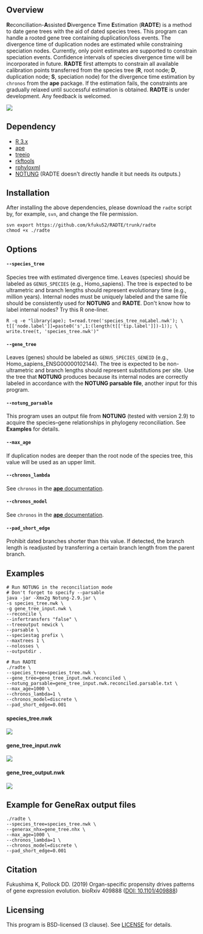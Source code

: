 ## Overview
**R**econciliation-**A**ssisted **D**ivergence **T**ime **E**stimation (**RADTE**) is a method to date gene trees with the aid of dated species trees.
This program can handle a rooted gene tree containing duplication/loss events.
The divergence time of duplication nodes are estimated while constraining speciation nodes.
Currently, only point estimates are supported to constrain speciation events.
Confidence intervals of species divergence time will be incorporated in future. 
**RADTE** first attempts to constrain all available calibration points transferred from the species tree (**R**, root node; **D**, duplication node; **S**, speciation node) for the divergence time estimation by `chronos` from the **ape** package.
If the estimation fails, the constraints are gradually relaxed until successful estimation is obtained.
**RADTE** is under development. Any feedback is welcomed.

![](img/radte_method.svg)

## Dependency
* [R 3.x](https://www.r-project.org/)
* [ape](http://ape-package.ird.fr/)
* [treeio](https://github.com/YuLab-SMU/treeio)
* [rkftools](https://github.com/kfuku52/rkftools)
* [rphyloxml](https://uscbiostats.github.io/rphyloxml/)
* [NOTUNG](http://www.cs.cmu.edu/~durand/Notung/) (RADTE doesn't directly handle it but needs its outputs.)

## Installation
After installing the above dependencies, please download the `radte` script by, for example, `svn`, and change the file permission.
```
svn export https://github.com/kfuku52/RADTE/trunk/radte
chmod +x ./radte
```

## Options
#### `--species_tree`
Species tree with estimated divergence time.
Leaves (species) should be labeled as `GENUS_SPECIES` (e.g., Homo_sapiens).
The tree is expected to be ultrametric and branch lengths should represent evolutionary time (e.g., million years).
Internal nodes must be uniquely labeled and the same file should be consistently used for **NOTUNG** and **RADTE**.
Don't know how to label internal nodes? Try this R one-liner.
```
R -q -e "library(ape); t=read.tree('species_tree_noLabel.nwk'); \
t[['node.label']]=paste0('s',1:(length(t[['tip.label']])-1)); \
write.tree(t, 'species_tree.nwk')"
```
#### `--gene_tree`
Leaves (genes) should be labeled as `GENUS_SPECIES_GENEID` (e.g., Homo_sapiens_ENSG00000102144). The tree is expected to be non-ultrametric and branch lengths should represent substitutions per site. 
Use the tree that **NOTUNG** produces because its internal nodes are correctly labeled in accordance with the **NOTUNG parsable file**, another input for this program.
#### `--notung_parsable`
This program uses an output file from **NOTUNG** (tested with version 2.9) to acquire the species–gene relationships in phylogeny reconciliation.
See **Examples** for details.
#### `--max_age`
If duplication nodes are deeper than the root node of the species tree, this value will be used as an upper limit.
#### `--chronos_lambda`
See `chronos` in the [**ape** documentation](https://www.rdocumentation.org/packages/ape/versions/5.2/topics/chronos).
#### `--chronos_model`
See `chronos` in the [**ape** documentation](https://www.rdocumentation.org/packages/ape/versions/5.2/topics/chronos).
#### `--pad_short_edge`
Prohibit dated branches shorter than this value. If detected, the branch length is readjusted by transferring a certain branch length from the parent branch.

## Examples
```
# Run NOTUNG in the reconciliation mode
# Don't forget to specify --parsable
java -jar -Xmx2g Notung-2.9.jar \
-s species_tree.nwk \
-g gene_tree_input.nwk \
--reconcile \
--infertransfers "false" \
--treeoutput newick \
--parsable \
--speciestag prefix \
--maxtrees 1 \
--nolosses \
--outputdir .

# Run RADTE
./radte \
--species_tree=species_tree.nwk \
--gene_tree=gene_tree_input.nwk.reconciled \
--notung_parsable=gene_tree_input.nwk.reconciled.parsable.txt \
--max_age=1000 \
--chronos_lambda=1 \
--chronos_model=discrete \
--pad_short_edge=0.001
```
#### species_tree.nwk
![](img/radte_species_tree.svg)

#### gene_tree_input.nwk
![](img/radte_gene_tree_input.svg)

#### gene_tree_output.nwk
![](img/radte_gene_tree_output.svg)

## Example for GeneRax output files
```
./radte \
--species_tree=species_tree.nwk \
--generax_nhx=gene_tree.nhx \
--max_age=1000 \
--chronos_lambda=1 \
--chronos_model=discrete \
--pad_short_edge=0.001

```

## Citation
Fukushima K, Pollock DD. (2019) Organ-specific propensity drives patterns of gene expression evolution. bioRxiv 409888 ([DOI: 10.1101/409888](https://www.biorxiv.org/content/10.1101/409888v2))

## Licensing
This program is BSD-licensed (3 clause). See [LICENSE](LICENSE) for details.
